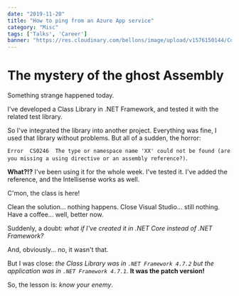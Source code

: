 ```yaml
---
date: "2019-11-20"
title: "How to ping from an Azure App service"
category: "Misc"
tags: ['Talks', 'Career']
banner: "https://res.cloudinary.com/bellons/image/upload/v1576150144/Code4IT/TCPPING/cover_tcpping.jpg"
---
```


# The mystery of the ghost Assembly

Something strange happened today.

I've developed a Class Library in .NET Framework, and tested it with the related test library.

So I've integrated the library into another project. Everything was fine, I used that library without problems. 
But all of a sudden, the horror:

`Error	CS0246	The type or namespace name 'XX' could not be found (are you missing a using directive or an assembly reference?)`.

__What?!?__ I've been using it for the whole week. I've tested it. I've added the reference, and the Intellisense works as well.

C'mon, the class is here!

Clean the solution... nothing happens.
Close Visual Studio... still nothing.
Have a coffee... well, better now.

Suddenly, a doubt: _what if I've created it in .NET Core instead of .NET Framework?_

And, obviously... no, it wasn't that.

But I was close: _the Class Library was in `.NET Framework 4.7.2` but the application was in `.NET Framework 4.7.1`_. __It was the patch version!__


So, the lesson is: _know your enemy_.


